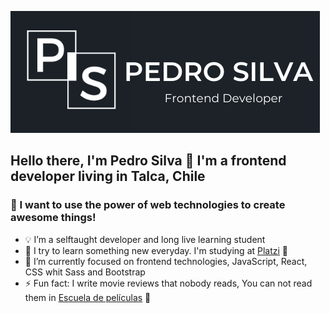 ![header](https://raw.githubusercontent.com/pedroalesp/pedroalesp/main/readmegithub.png)

## Hello there, I'm Pedro Silva 👋 I'm a frontend developer living in Talca, Chile


### 🚀 I want to use the power of web technologies to create awesome things!

- 💡 I’m a selftaught developer and long live learning student
- 🤔 I try to learn something new everyday. I'm studying at [Platzi](https://platzi.com/) 💚
- 🔭 I’m currently focused on frontend technologies, JavaScript, React, CSS whit Sass and Bootstrap
- ⚡ Fun fact: I write movie reviews that nobody reads, You can not read them in [Escuela de películas](https://escueladepeliculas.com/) 🎥
